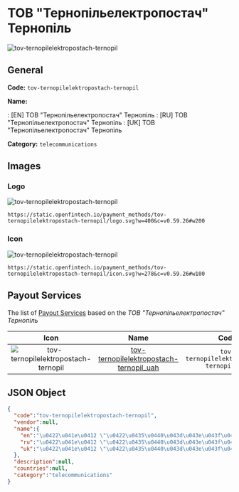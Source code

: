 
# ТОВ "Тернопільелектропостач" Тернопіль 
![tov-ternopilelektropostach-ternopil](https://static.openfintech.io/payment_methods/tov-ternopilelektropostach-ternopil/logo.svg?w=400&c=v0.59.26#w200)  

## General 
**Code:** `tov-ternopilelektropostach-ternopil` 
 
**Name:** 
 
:	[EN] ТОВ "Тернопільелектропостач" Тернопіль 
:	[RU] ТОВ "Тернопільелектропостач" Тернопіль 
:	[UK] ТОВ "Тернопільелектропостач" Тернопіль 
 
**Category:** `telecommunications` 
 

## Images 

### Logo 
![tov-ternopilelektropostach-ternopil](https://static.openfintech.io/payment_methods/tov-ternopilelektropostach-ternopil/logo.svg?w=400&c=v0.59.26#w200)  

```
https://static.openfintech.io/payment_methods/tov-ternopilelektropostach-ternopil/logo.svg?w=400&c=v0.59.26#w200
```  

### Icon 
![tov-ternopilelektropostach-ternopil](https://static.openfintech.io/payment_methods/tov-ternopilelektropostach-ternopil/icon.svg?w=278&c=v0.59.26#w100)  

```
https://static.openfintech.io/payment_methods/tov-ternopilelektropostach-ternopil/icon.svg?w=278&c=v0.59.26#w100
```  

## Payout Services 
 
The list of [Payout Services](/payout-services/) based on the _ТОВ "Тернопільелектропостач" Тернопіль_ 

|Icon|Name|Code| 
|:---:|:---:|:---:| 
|![tov-ternopilelektropostach-ternopil](https://static.openfintech.io/payout_methods/tov-ternopilelektropostach-ternopil/icon.svg?w=278&c=v0.59.26#w40) |[tov-ternopilelektropostach-ternopil_uah](/payout-services/tov-ternopilelektropostach-ternopil_uah/)|`tov-ternopilelektropostach-ternopil_uah`| 
 

## JSON Object 

```json
{
  "code":"tov-ternopilelektropostach-ternopil",
  "vendor":null,
  "name":{
    "en":"\u0422\u041e\u0412 \"\u0422\u0435\u0440\u043d\u043e\u043f\u0456\u043b\u044c\u0435\u043b\u0435\u043a\u0442\u0440\u043e\u043f\u043e\u0441\u0442\u0430\u0447\" \u0422\u0435\u0440\u043d\u043e\u043f\u0456\u043b\u044c",
    "ru":"\u0422\u041e\u0412 \"\u0422\u0435\u0440\u043d\u043e\u043f\u0456\u043b\u044c\u0435\u043b\u0435\u043a\u0442\u0440\u043e\u043f\u043e\u0441\u0442\u0430\u0447\" \u0422\u0435\u0440\u043d\u043e\u043f\u0456\u043b\u044c",
    "uk":"\u0422\u041e\u0412 \"\u0422\u0435\u0440\u043d\u043e\u043f\u0456\u043b\u044c\u0435\u043b\u0435\u043a\u0442\u0440\u043e\u043f\u043e\u0441\u0442\u0430\u0447\" \u0422\u0435\u0440\u043d\u043e\u043f\u0456\u043b\u044c"
  },
  "description":null,
  "countries":null,
  "category":"telecommunications"
}
```  
